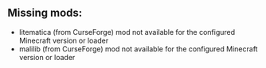 ## Missing mods:

- litematica (from CurseForge)
  mod not available for the configured Minecraft version or loader
- malilib (from CurseForge)
  mod not available for the configured Minecraft version or loader
